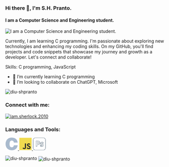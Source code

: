 ### Hi there 👋, I'm S.H. Pranto.
#### I am a Computer Science and Engineering student.
![I am a Computer Science and Engineering student.](https://pbs.twimg.com/profile_banners/1870869160827518976/1736245534/1080x360)

Currently, I am learning C programming. I'm passionate about exploring new technologies and enhancing my coding skills. On my GitHub, you'll find projects and code snippets that showcase my journey and growth as a developer. Let's connect and collaborate!

Skills: C programming, JavaScript

- 🌱 I’m currently learning C programming 
- 👯 I’m looking to collaborate on ChatGPT, Microsoft 


<p align="left"> <img src="https://komarev.com/ghpvc/?username=diu-shpranto&label=Profile%20views&color=0e75b6&style=flat" alt="diu-shpranto" /> </p>

<h3 align="left">Connect with me:</h3>
<p align="left">
<a href="https://instagram.com/iam.sherlock.2010" target="blank"><img align="center" src="https://raw.githubusercontent.com/rahuldkjain/github-profile-readme-generator/master/src/images/icons/Social/instagram.svg" alt="iam.sherlock.2010" height="30" width="40" /></a>
</p>

<h3 align="left">Languages and Tools:</h3>
<p align="left"> <a href="https://www.cprogramming.com/" target="_blank" rel="noreferrer"> <img src="https://raw.githubusercontent.com/devicons/devicon/master/icons/c/c-original.svg" alt="c" width="40" height="40"/> </a> <a href="https://developer.mozilla.org/en-US/docs/Web/JavaScript" target="_blank" rel="noreferrer"> <img src="https://raw.githubusercontent.com/devicons/devicon/master/icons/javascript/javascript-original.svg" alt="javascript" width="40" height="40"/> </a> <a href="https://www.photoshop.com/en" target="_blank" rel="noreferrer"> <img src="https://raw.githubusercontent.com/devicons/devicon/master/icons/photoshop/photoshop-line.svg" alt="photoshop" width="40" height="40"/> </a> </p>

<p><img align="left" src="https://github-readme-stats.vercel.app/api/top-langs?username=diu-shpranto&show_icons=true&locale=en&layout=compact" alt="diu-shpranto" /></p>

<p>&nbsp;<img align="center" src="https://github-readme-stats.vercel.app/api?username=diu-shpranto&show_icons=true&locale=en" alt="diu-shpranto" /></p>



